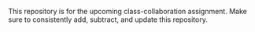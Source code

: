 This repository is for the upcoming class-collaboration assignment. 
Make sure to consistently add, subtract, and update this repository.  
